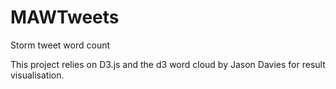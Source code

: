 MAWTweets
=========

Storm tweet word count

This project relies on D3.js and the d3 word cloud by Jason Davies for result visualisation.
